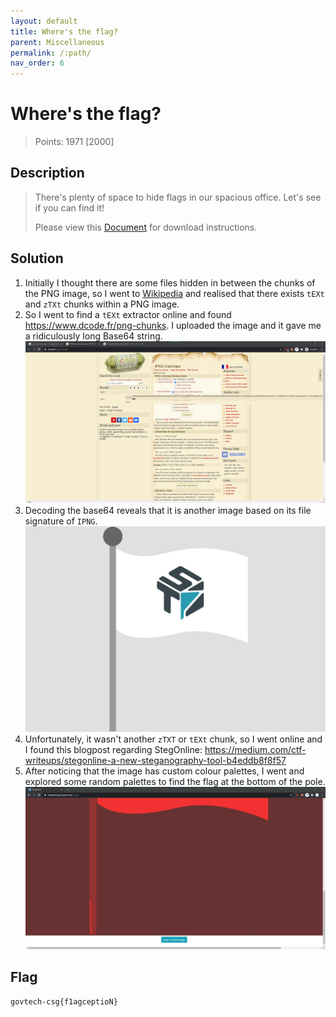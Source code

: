 ```yaml
---
layout: default
title: Where's the flag?
parent: Miscellaneous
permalink: /:path/
nav_order: 6
---
```

# Where's the flag?

> Points: 1971 [2000]

## Description

> There's plenty of space to hide flags in our spacious office. Let's see if you can find it!
> 
> Please view this [Document](https://docs.google.com/document/d/1GrQ6znlN2Z0tu_uAPAs1qrn6by24I51mq8RIIHmFGDU/edit?usp=sharing)  for download instructions.
> 

## Solution
1. Initially I thought there are some files hidden in between the chunks of the PNG image, so I went to [Wikipedia](https://en.wikipedia.org/wiki/Portable_Network_Graphics#Ancillary_chunks) and realised that there exists `tEXt` and `zTXt` chunks within a PNG image.
2. So I went to find a `tEXt` extractor online and found https://www.dcode.fr/png-chunks. I uploaded the image and it gave me a ridiculously long Base64 string.
![dCode](dcode.png)
3. Decoding the base64 reveals that it is another image based on its file signature of `IPNG`.
![Another](another.png)
4. Unfortunately, it wasn't another `zTXT` or `tEXt` chunk, so I went online and I found this blogpost regarding StegOnline: https://medium.com/ctf-writeups/stegonline-a-new-steganography-tool-b4eddb8f8f57
5. After noticing that the image has custom colour palettes, I went and explored some random palettes to find the flag at the bottom of the pole.
![Flag](last.png)

## Flag
`govtech-csg{f1agceptioN}`